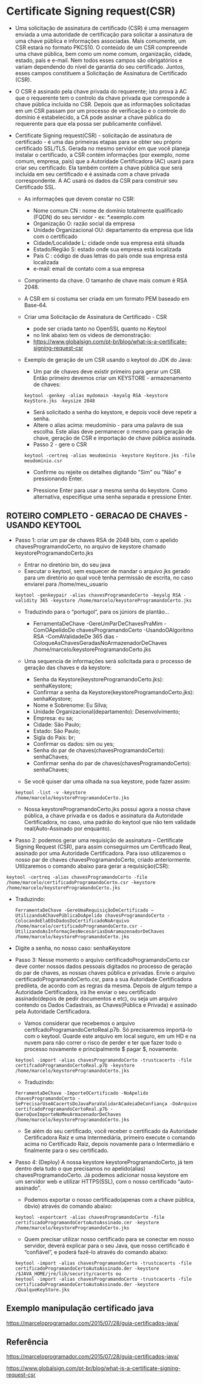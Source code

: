 # Certificate Signing request(CSR)

- Uma solicitação de assinatura de certificado (CSR) é uma mensagem enviada a uma autoridade de certificação para solicitar a assinatura de uma chave pública e informações associadas. Mais comumente, um CSR estará no formato PKCS10. O conteúdo de um CSR compreende uma chave pública, bem como um nome comum, organização, cidade, estado, país e e-mail. Nem todos esses campos são obrigatórios e variam dependendo do nível de garantia do seu certificado. Juntos, esses campos constituem a Solicitação de Assinatura de Certificado (CSR).

- O CSR é assinado pela chave privada do requerente; isto prova à AC que o requerente tem o controlo da chave privada que corresponde à chave pública incluída no CSR. Depois que as informações solicitadas em um CSR passam por um processo de verificação e o controle do domínio é estabelecido, a CA pode assinar a chave pública do requerente para que ela possa ser publicamente confiável.

- Certificate Signing request(CSR) - solicitação de assinatura de certificado - é uma das primeiras etapas para se obter seu próprio certificado SSL/TLS. Gerada no mesmo servidor em que você planeja instalar o certificado, a CSR contém informações (por exemplo, nome comum, empresa, país) que a Autoridade Certificadora (AC) usará para criar seu certificado. Ela também contém a chave pública que será incluída em seu certificado e é assinada com a chave privada correspondente. A AC usará os dados da CSR para construir seu Certificado SSL.

  - As informações que devem constar no CSR:

    - Nome comum CN : nome de domínio totalmente qualificado (FQDN) do seu servidor - ex: \*.exemplo.com
    - Organização O: razão social da empresa
    - Unidade Organizacional OU: departamento da empresa que lida com o certificado
    - Cidade/Localidade L: cidade onde sua empresa está situada
    - Estado/Região S: estado onde sua empresa está localizada
    - País C : código de duas letras do país onde sua empresa está localizada
    - e-mail: email de contato com a sua empresa

  - Comprimento da chave. O tamanho de chave mais comum é RSA 2048.
  - A CSR em si costuma ser criada em um formato PEM baseado em Base-64.

  - Criar uma Solicitação de Assinatura de Certificado - CSR

    - pode ser criada tanto no OpenSSL quanto no Keytool
    - no link abaixo tem os videos de demonstração:
    - https://www.globalsign.com/pt-br/blog/what-is-a-certificate-signing-request-csr

  - Exemplo de geração de um CSR usando o keytool do JDK do Java:

    - Um par de chaves deve existir primeiro para gerar um CSR. Então primeiro devemos criar um KEYSTORE - armazenamento de chaves:

    ```
    keytool -genkey -alias mydomain -keyalg RSA -keystore KeyStore.jks -keysize 2048
    ```

    - Será solicitado a senha do keystore, e depois você deve repetir a senha.
    - Altere o alias acima: meudomínio - para uma palavra de sua escolha. Este alias deve permanecer o mesmo para geração de chave, geração de CSR e importação de chave pública assinada.
    - Passo 2 - gere o CSR

    ```
    keytool -certreq -alias meudomínio -keystore KeyStore.jks -file meudomínio.csr
    ```

    - Confirme ou rejeite os detalhes digitando "Sim" ou "Não" e pressionando Enter.

    - Pressione Enter para usar a mesma senha do keystore. Como alternativa, especifique uma senha separada e pressione Enter.

## ROTEIRO COMPLETO - GERACAO DE CHAVES - USANDO KEYTOOL

- Passo 1: criar um par de chaves RSA de 2048 bits, com o apelido chavesProgramandoCerto, no arquivo de keystore chamado keystoreProgramandoCerto.jks

  - Entrar no diretório bin, do seu java
  - Executar o keytool, sem esquecer de mandar o arquivo jks gerado para um diretório ao qual você tenha permissão de escrita, no caso enviarei para /home/meu_usuario

  ```
  keytool -genkeypair -alias chavesProgramandoCerto -keyalg RSA -validity 365 -keystore /home/marcelo/keystoreProgramandoCerto.jks
  ```

  - Traduzindo para o “portugol”, para os júniors de plantão…

    - FerramentaDeChave -GereUmParDeChavesPraMim -ComOApelidoDe chavesProgramandoCerto -UsandoOAlgoritmo RSA -ComAValidadeDe 365 dias -ColoqueAsChavesGeradasNoArmazenadorDeChaves /home/marcelo/keystoreProgramandoCerto.jks

  - Uma sequencia de informações será solicitada para o processo de geração das chaves e da keystore:

    - Senha da Keystore(keystoreProgramandoCerto.jks): senhaKeystore;
    - Confirmar a senha da Keystore(keystoreProgramandoCerto.jks): senhaKeystore;
    - Nome e Sobrenome: Eu Silva;
    - Unidade Organizacional(departamento): Desenvolvimento;
    - Empresa: eu sa;
    - Cidade: São Paulo;
    - Estado: São Paulo;
    - Sigla do País: br;
    - Confirmar os dados: sim ou yes;
    - Senha do par de chaves(chavesProgramandoCerto): senhaChaves;
    - Confirmar senha do par de chaves(chavesProgramandoCerto): senhaChaves;

  - Se você quiser dar uma olhada na sua keystore, pode fazer assim:

  ```
  keytool -list -v -keystore /home/marcelo/keystoreProgramandoCerto.jks
  ```

  - Nossa keystoreProgramandoCerto.jks possui agora a nossa chave pública, a chave privada e os dados e assinatura da Autoridade Certificadora, no caso, uma padrão do keytool que não tem validade real(Auto-Assinado por enquanto).

- Passo 2: podemos gerar uma requisição de assinatura – Certificate Signing Request (CSR), para assim conseguirmos um Certificado Real, assinado por uma Autoridade Certificadora. Para isso utilizaremos o nosso par de chaves chavesProgramandoCerto, criado anteriormente. Utilizaremos o comando abaixo para gerar a requisição(CSR):

```
keytool -certreq -alias chavesProgramandoCerto -file /home/marcelo/certificadoProgramandoCerto.csr -keystore /home/marcelo/keystoreProgramandoCerto.jks
```

- Traduzindo:

  ```
  FerramentaDeChave -GereUmaRequisiçãoDeCertificado –UtilizandoAChavePúblicaDoApelido chavesProgramandoCerto -ColocandoElaEOsDadosDoCertificadoNoArquivo /home/marcelo/certificadoProgramandoCerto.csr -UtilizandoAsInformaçõesNecesáriasDoAramazenadorDeChaves /home/marcelo/keystoreProgramandoCerto.jks
  ```

- Digite a senha, no nosso caso: senhaKeystore

- Passo 3: Nesse momento o arquivo certificadoProgramandoCerto.csr deve conter nossos dados pessoais digitados no processo de geração do par de chaves, as nossas chaves pública e privadas. Envie o arquivo certificadoProgramandoCerto.csr, para a sua Autoridade Certificadora predileta, de acordo com as regras da mesma. Depois de algum tempo a Autoridade Certificadora, irá lhe enviar o seu certificado assinado(depois de pedir documentos e etc), ou seja um arquivo contendo os Dados Cadastrais, as Chaves(Pública e Privada) e assinado pela Autoridade Certificadora.

  - Vamos considerar que recebemos o arquivo certifcadoProgramandoCertoReal.p7b. Só precisaremos importá-lo com o keytool. Guarde este arquivo em local seguro, em um HD e na nuvem para não correr o risco de perder e ter que fazer todo o processo novamente e principalmente $ pagar $, novamente.

  ```
  keytool -import -alias chavesProgramandoCerto -trustcacerts -file certifcadoProgramandoCertoReal.p7b -keystore /home/marcelo/keystoreProgramandoCerto.jks
  ```

  - Traduzindo:

  ```
  FerramentaDeChave -ImporteOCertificado -NoApelido  chavesProgramandoCerto -SePrecisarUseACacertsDoJavaParaValidarACadeiaDeConfiança -DoArquivo certifcadoProgramandoCertoReal.p7b -QueroQueImporteNoMeuArmazenadorDeChaves /home/marcelo/keystoreProgramandoCerto.jks
  ```

  - Se além do seu certificado, você receber o certificado da Autoridade Certificadora Raiz e uma Intermediária, primeiro execute o comando acima no Certificado Raiz, depois novamente para o Intermediário e finalmente para o seu certificado.

- Passo 4: (Deploy) A nossa keystore keystoreProgramandoCerto, já tem dentro dela tudo o que precisamos no apelido(alias) chavesProgramandoCerto. Já podemos adicionar nossa keystore em um servidor web e utilizar HTTPS(SSL), com o nosso certificado “auto-assinado”.

  - Podemos exportar o nosso certificado(apenas com a chave pública, óbvio) através do comando abaixo:

  ```
  keytool -exportcert -alias chavesProgramandoCerto -file certificadoProgramandoCertoAutoAssinado.cer -keystore /home/marcelo/keystoreProgramandoCerto.jks
  ```

  - Quem precisar utilizar nosso certificado para se conectar em nosso servidor, deverá explicar para o seu Java, que nosso certificado é “confiável”, e poderá fazê-lo através do comando abaixo:

  ```
  keytool -import -alias chavesProgramandoCerto -trustcacerts -file certificadoProgramandoCertoAutoAssinado.der -keystore /$JAVA_HOME/jre/lib/security/cacerts ou
  keytool -import -alias chavesProgramandoCerto -trustcacerts -file certificadoProgramandoCertoAutoAssinado.der -keystore /QualqueKeyStore.jks
  ```

## Exemplo manipulação certificado java

https://marceloprogramador.com/2015/07/28/guia-certificados-java/

## Referência

https://marceloprogramador.com/2015/07/28/guia-certificados-java/

https://www.globalsign.com/pt-br/blog/what-is-a-certificate-signing-request-csr
